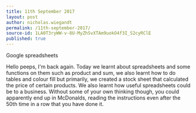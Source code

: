 ```yaml
---
title: 11th September 2017
layout: post
author: nicholas.wiegandt
permalink: /11th-september-2017/
source-id: 1LA0T3ryWW-v-8U-MyZhSvXTAm9uokO4f3I_S2cyRClE
published: true
---
```

Google spreadsheets

Hello peeps, I'm back again. Today we learnt about spreadsheets and some functions on them such as product and sum, we also learnt how to do tables and colour fill but primarily, we created a stock sheet that calculated the price of certain products. We also learnt how useful spreadsheets could be to a business. Without some of your own thinking though, you could apparently end up in McDonalds, reading the instructions even after the 50th time in a row that you have done it.

